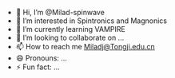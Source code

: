 - 👋 Hi, I’m @Milad-spinwave
- 👀 I’m interested in Spintronics and Magnonics
- 🌱 I’m currently learning VAMPIRE
- 💞️ I’m looking to collaborate on ...
- 📫 How to reach me Miladj@Tongji.edu.cn
- 😄 Pronouns: ...
- ⚡ Fun fact: ...

<!---
Milad-spinwave/Milad-spinwave is a ✨ special ✨ repository because its `README.md` (this file) appears on your GitHub profile.
You can click the Preview link to take a look at your changes.
--->
